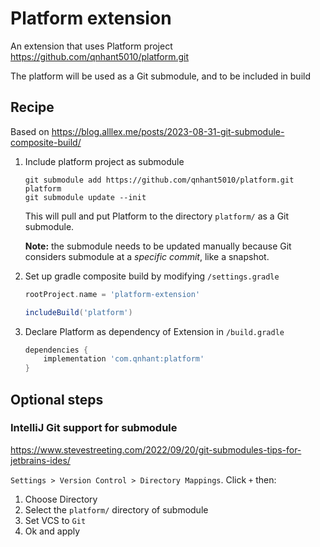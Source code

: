 # Platform extension
An extension that uses Platform project https://github.com/qnhant5010/platform.git

The platform will be used as a Git submodule, and to be included in build

## Recipe
Based on https://blog.alllex.me/posts/2023-08-31-git-submodule-composite-build/
1. Include platform project as submodule
    ````shell
    git submodule add https://github.com/qnhant5010/platform.git platform
    git submodule update --init
    ````
    This will pull and put Platform to the directory ``platform/`` as a Git submodule.
    
    **Note:** the submodule needs to be updated manually because Git considers submodule at a _specific commit_, like a
    snapshot.
2. Set up gradle composite build by modifying ``/settings.gradle``
    ````groovy
    rootProject.name = 'platform-extension'
    
    includeBuild('platform')
    ````
3. Declare Platform as dependency of Extension in ``/build.gradle``
    ````groovy
    dependencies {
        implementation 'com.qnhant:platform'
    }
    ````

## Optional steps
### IntelliJ Git support for submodule
https://www.stevestreeting.com/2022/09/20/git-submodules-tips-for-jetbrains-ides/

``Settings > Version Control > Directory Mappings``. Click `+` then:
1. Choose Directory
2. Select the ``platform/`` directory of submodule
3. Set VCS to ``Git``
4. Ok and apply